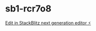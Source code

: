 # sb1-rcr7o8

[Edit in StackBlitz next generation editor ⚡️](https://stackblitz.com/~/github.com/nahuelmerlox/sb1-rcr7o8)